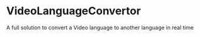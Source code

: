 # VideoLanguageConvertor
A full solution to convert a Video language to another language in real time
